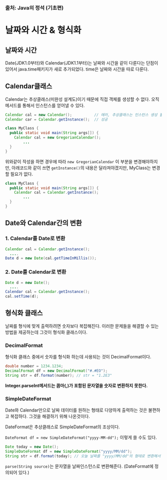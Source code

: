 ### 출처: Java의 정석 (기초편)

# 날짜와 시간 & 형식화

## 날짜와 시간

Date(JDK1.0부터)와 Calendar(JDK1.1부터)는 날짜와 시간을 같이 다룬다는 단점이 있어서 java.time패키지가 새로 추가되었다. time은 날짜와 시간을 따로 다룬다.

## Calendar클래스

Calendar는 추상클래스(미완성 설계도)이기 때문에 직접 객체를 생성할 수 없다. 오직 메서드를 통해서 인스턴스를 얻어낼 수 있다.

```java
Calendar cal = new Calendar();          // 에러, 추상클래스는 인스턴스 생성 불가.
Calendar car = Calendar.getInstance();  // 성공
```

```java
class MyClass {
  public static void main(String args[]) {
    Calendar cal = new GregorianCalendar();
        ...
  }
}
```

위와같이 작성을 하면 경우에 따라 `new GregorianCalendar` 이 부분을 변경해야하지만, 아래코드와 같이 쓰면 `getInstance()`의 내용은 달라져야겠지만, MyClass는 변경할 필요가 없다.

```java
class MyClass {
  public static void main(String args[]) {
    Calendar cal = Calendar.getInstance();
        ...
  }
}
```

## Date와 Calendar간의 변환

### 1. Calendar를 Date로 변환
```java
Calendar cal = Calendar.getInstance();
  ....
Date d = new Date(cal.getTimeInMillis());
```

### 2. Date를 Calendar로 변환
```java
Date d = new Date();
  ....
Calendar cal = Calendar.getInstance();
cal.setTime(d);
```

## 형식화 클래스

날짜를 형식에 맞게 출력하려면 숫자보다 복잡해진다. 이러한 문제들을 해결할 수 있는 방법을 제공하는데 그것이 형식화 클래스이다.

### DecimalFormat

형식화 클래스 중에서 숫자를 형식화 하는데 사용되는 것이 DecimalFormat이다.

```java
double number = 1234.1234;
DecimalFormat df = new DecimalFormat("#.#EO");
String str = df.format(number); // str = "1.2E3"
```

**Integer.parseInt메서드는 콤마(,)가 포함된 문자열을 숫자로 변환하지 못한다.**

### SimpleDateFormat

Date와 Calendar만으로 날짜 데이터를 원하는 형태로 다양하게 출력하는 것은 불편하고 복잡하다. 그것을 해결하기 위해 나온것이다.

DateFormat은 추상클래스로 SimpleDateFormat의 조상이다.

`DateFormat df = new SimpleDateFormat("yyyy-MM-dd");` 이렇게 쓸 수도 있다.

```java
Date today = new Date();
SimpleDateFormat df = new SimpleDateFormat("yyyy/MM/dd");
String str = df.format(today); // 오늘 날짜를 "yyyy/MM/dd"의 형태로 변환해서 반환한다.
```

`parse(String source)`는 문자열을 날짜인스턴스로 변환해준다. (DateFormat에 정의되어 있다.)
